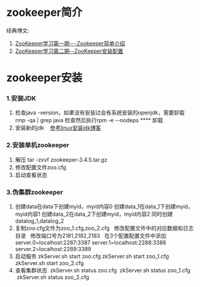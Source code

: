 # zookeeper简介
经典博文:
1. [ZooKeeper学习第一期---Zookeeper简单介绍](http://www.cnblogs.com/wuxl360/p/5817471.html)
2. [ZooKeeper学习第二期--ZooKeeper安装配置](http://www.cnblogs.com/wuxl360/p/5817489.html)



# zookeeper安装

### 1.安装JDK
1. 检查java -version，如果没有安装过会有系统安装的openjdk，需要卸载
     rmp -qa | grep java 检查然后执行rpm -e --nodeps **** 卸载
2. 安装新的jdk
    [参考linux安装jdk博客](http://www.linuxidc.com/Linux/2016-09/134941.htm) 
### 2.安装单机zookeeper
1. 解压 tar -zxvf zookeeper-3.4.5.tar.gz
2. 修改配置文件zoo.cfg
3. 启动查看状态
### 3.伪集群zookeeper
 1. 创建data在data下创建myid，myid内容0
    创建data_1在data_1下创建myid，myid内容1
    创建data_2在data_2下创建myid，myid内容2
    同时创建datalog_1,datalog_2
2. 复制zoo.cfg文件为zoo_1.cfg,zoo_2.cfg
   修改配置文件中的对应数据和日志目录
   修改端口号为2181,2182,2183
   在3个配置配置文件中添加
   server.0=localhost:2287:3387
   server.1=localhost:2288:3388
   server.2=localhost:2289:3389
3. 启动服务
  zkServer.sh start zoo.cfg
  zkServer.sh start zoo_1.cfg
  zkServer.sh start zoo_2.cfg
4. 查看集群状态
  zkServer.sh status zoo.cfg
  zkServer.sh status zoo_1.cfg
  zkServer.sh status zoo_2.cfg

  


